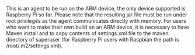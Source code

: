 This is an agent to be run on the ARM device, the only device supported is Raspberry Pi so far. Please note that the resulting jar file must be run under root privileges as the agent communicates directly with memory.
For users who want to make their own build on an ARM device, it is necessary to have Maven install and to copy contents of settings.xml file to the maven directory of superuser (for Raspberry Pi users with Raspbian the path is /root/.m2/settings.xml).
